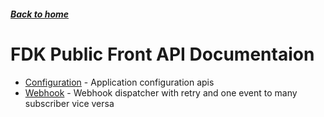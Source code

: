 ##### [Back to home](../../README.md)

# FDK Public Front API Documentaion


* [Configuration](CONFIGURATION.md) - Application configuration apis 
* [Webhook](WEBHOOK.md) - Webhook dispatcher with retry and one event to many subscriber vice versa 